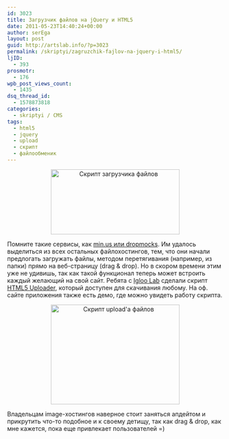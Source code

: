 ```yaml
---
id: 3023
title: Загрузчик файлов на jQuery и HTML5
date: 2011-05-23T14:40:24+00:00
author: serEga
layout: post
guid: http://artslab.info/?p=3023
permalink: /skriptyi/zagruzchik-fajlov-na-jquery-i-html5/
ljID:
  - 393
prosmotr:
  - 176
wpb_post_views_count:
  - 1435
dsq_thread_id:
  - 1578873818
categories:
  - skriptyi / CMS
tags:
  - html5
  - jquery
  - upload
  - скрипт
  - файлообменик
---
```

<center>
  <a href="{{site.img_cdn}}/html5_uploader_script.jpg"><img src="{{site.img_cdn}}/html5_uploader_script-300x152.jpg" alt="Скрипт загрузчика файлов" title="html5_uploader_script" width="300" height="152" class="alignnone size-medium wp-image-3024" /></a>
</center>

Помните такие сервисы, как [min.us или dropmocks](http://artslab.info/onlayn-servisyi/ge-tt-fajloobmenik-s-izyuminkoj/). Им удалось выделиться из всех остальных файлохостингов, тем, что они начали предлогать загружать файлы, методом перетягивания (например, из папки) прямо на веб-страницу (drag & drop). Но в скором времени этим уже не удивишь, так как такой функционал теперь может встроить каждый желающий на свой сайт. Ребята с [Igloo Lab](http://www.igloolab.com/) сделали скрипт [HTML5 Uploader](http://www.igloolab.com/jquery-html5-uploader/), который доступен для скачивания любому. На оф. сайте приложения также есть демо, где можно увидеть работу скрипта.

<center>
  <a href="{{site.img_cdn}}/html5_uploader_script_demo.jpg"><img src="{{site.img_cdn}}/html5_uploader_script_demo-300x233.jpg" alt="Скрипт upload&#039;а файлов" title="html5_uploader_script_demo" width="300" height="233" class="alignnone size-medium wp-image-3025" srcset="{{site.img_cdn}}/html5_uploader_script_demo-300x233.jpg 300w, {{site.img_cdn}}/html5_uploader_script_demo.jpg 627w" sizes="(max-width: 300px) 100vw, 300px" /></a>
</center>

Владельцам image-хостингов наверное стоит заняться апдейтом и прикрутить что-то подобное и к своему детищу, так как drag & drop, как мне кажется, пока еще привлекает пользователей =)